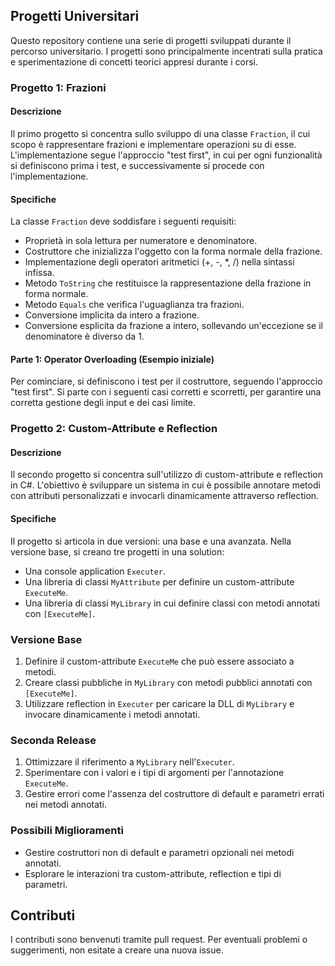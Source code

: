## Progetti Universitari

Questo repository contiene una serie di progetti sviluppati durante il percorso universitario. I progetti sono principalmente incentrati sulla pratica e sperimentazione di concetti teorici appresi durante i corsi.

### Progetto 1: Frazioni

#### Descrizione
Il primo progetto si concentra sullo sviluppo di una classe `Fraction`, il cui scopo è rappresentare frazioni e implementare operazioni su di esse. L'implementazione segue l'approccio "test first", in cui per ogni funzionalità si definiscono prima i test, e successivamente si procede con l'implementazione.

#### Specifiche
La classe `Fraction` deve soddisfare i seguenti requisiti:
- Proprietà in sola lettura per numeratore e denominatore.
- Costruttore che inizializza l'oggetto con la forma normale della frazione.
- Implementazione degli operatori aritmetici (+, -, *, /) nella sintassi infissa.
- Metodo `ToString` che restituisce la rappresentazione della frazione in forma normale.
- Metodo `Equals` che verifica l'uguaglianza tra frazioni.
- Conversione implicita da intero a frazione.
- Conversione esplicita da frazione a intero, sollevando un'eccezione se il denominatore è diverso da 1.

#### Parte 1: Operator Overloading (Esempio iniziale)
Per cominciare, si definiscono i test per il costruttore, seguendo l'approccio "test first". Si parte con i seguenti casi corretti e scorretti, per garantire una corretta gestione degli input e dei casi limite.

### Progetto 2: Custom-Attribute e Reflection

#### Descrizione
Il secondo progetto si concentra sull'utilizzo di custom-attribute e reflection in C#. L'obiettivo è sviluppare un sistema in cui è possibile annotare metodi con attributi personalizzati e invocarli dinamicamente attraverso reflection.

#### Specifiche
Il progetto si articola in due versioni: una base e una avanzata. Nella versione base, si creano tre progetti in una solution:
- Una console application `Executer`.
- Una libreria di classi `MyAttribute` per definire un custom-attribute `ExecuteMe`.
- Una libreria di classi `MyLibrary` in cui definire classi con metodi annotati con `[ExecuteMe]`.

### Versione Base
1. Definire il custom-attribute `ExecuteMe` che può essere associato a metodi.
2. Creare classi pubbliche in `MyLibrary` con metodi pubblici annotati con `[ExecuteMe]`.
3. Utilizzare reflection in `Executer` per caricare la DLL di `MyLibrary` e invocare dinamicamente i metodi annotati.

### Seconda Release
1. Ottimizzare il riferimento a `MyLibrary` nell'`Executer`.
2. Sperimentare con i valori e i tipi di argomenti per l'annotazione `ExecuteMe`.
3. Gestire errori come l'assenza del costruttore di default e parametri errati nei metodi annotati.

### Possibili Miglioramenti
- Gestire costruttori non di default e parametri opzionali nei metodi annotati.
- Esplorare le interazioni tra custom-attribute, reflection e tipi di parametri.

## Contributi
I contributi sono benvenuti tramite pull request. Per eventuali problemi o suggerimenti, non esitate a creare una nuova issue.
